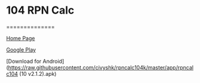 # 104 RPN Calc
==============

[Home Page](http://civyshk.github.io/rpncalc104k/)

[Google Play](https://play.google.com/store/apps/details?id=net.project104.civyshkrpncalc)

[Download for Android](https://raw.githubusercontent.com/civyshk/rpncalc104k/master/app/rpncalc104 (10 v2.1.2).apk)
